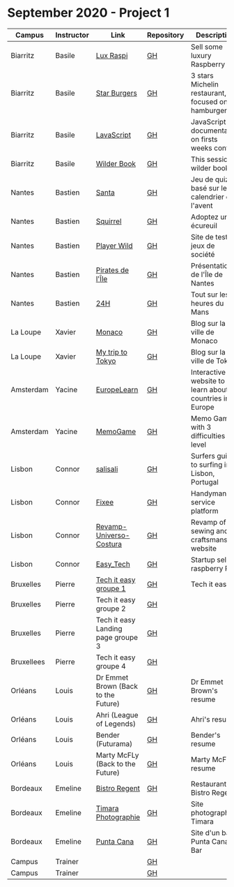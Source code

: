 
# September 2020 - Project 1

| Campus   | Instructor | Link                                                                  | Repository                                                  | Description                                        |
| -------- | ---------- | --------------------------------------------------------------------- | ----------------------------------------------------------- | -------------------------------------------------- |
| Biarritz | Basile     | [Lux Raspi](https://wildcodeschool.github.io/btz_p1_lux-raspi/)       | [GH](https://github.com/wildcodeschool/btz_p1_lux-raspi)    | Sell some luxury Raspberry Pi                      |
| Biarritz | Basile     | [Star Burgers](https://wildcodeschool.github.io/btz_p1_star-burgers/) | [GH](https://github.com/wildcodeschool/btz_p1_star-burgers) | 3 stars Michelin restaurant, focused on hamburgers |
| Biarritz | Basile     | [LavaScript](https://wildcodeschool.github.io/btz_p1_js-doc/)         | [GH](https://github.com/wildcodeschool/btz_p1_js-doc)       | JavaScript documentation on firsts weeks content   |
| Biarritz | Basile     | [Wilder Book](https://wildcodeschool.github.io/btz_p1_wilder-book/)   | [GH](https://github.com/wildcodeschool/btz_p1_wilder-book)  | This session wilder book                           |
| Nantes   | Bastien    | [Santa](https://baptiste-gfy.github.io/calendrier_avant/)             | [GH](https://github.com/baptiste-gfy/calendrier_avant/)     | Jeu de quizz basé sur le calendrier de l'avent     |
| Nantes   | Bastien    | [Squirrel](https://rouxxi.github.io/AdopteUnEcureuil.github.io/)      | [GH](https://github.com/rouxxi/AdopteUnEcureuil.github.io/) | Adoptez un écureuil                                |
| Nantes   | Bastien    | [Player Wild](https://maxime-monjal.github.io/Player-wild/)           | [GH](https://github.com/maxime-monjal/Player-wild/)         | Site de test de jeux de société                    |
| Nantes   | Bastien    | [Pirates de l'Île](https://thomas37000.github.io/ileDeNantes/)        | [GH](https://github.com/thomas37000/ileDeNantes/)           | Présentation de l'Île de Nantes                    |
| Nantes   | Bastien    | [24H](https://nicholas570.github.io/24h/html/home.html)               | [GH](https://github.com/nicholas570/24h/)                   | Tout sur les 24 heures du Mans                     |
| La Loupe | Xavier     | [Monaco](https://lebic-monaco.netlify.app/)                           | [GH](https://github.com/will142/LeBic-Monaco)               | Blog sur la ville de Monaco                        |
| La Loupe | Xavier     | [My trip to Tokyo](https://lafondmael.github.io/My-trip-to-tokyo/)    | [GH](https://github.com/LafondMael/My-trip-to-tokyo/tree/master) | Blog sur la ville de Tokyo                                             |
| Amsterdam   | Yacine    | [EuropeLearn](https://eurolearn.netlify.app/)                       | [GH](https://github.com/WildCodeSchool/Ams-P1-EuropeProject)      | Interactive website to learn about countries in Europe                                        |
| Amsterdam   | Yacine    | [MemoGame](https://daute.dev/)                                      | [GH](https://github.com/WildCodeSchool/Ams-P1-memogame)          | Memo Game with 3 difficulties level                                                           |
| Lisbon   | Connor     |  [salisali](https://leonvdk.github.io/salisali/)                       | [GH](https://github.com/Leonvdk/salisali)                  | <desc> Surfers guide to surfing in Lisbon, Portugal|
| Lisbon   | Connor     | [Fixee](https://artur-59.github.io/Project-1/)                         | [GH](https://github.com/artur-59/Project-1)                | <desc>  Handyman service platform                  |
| Lisbon   |  Connor    | [Revamp-Universo-Costura]()                                            | [GH](https://github.com/mabambres/Revamp-Universo-Costura) | <desc>  Revamp of sewing and craftsmanship website |
| Lisbon   | Connor     | [Easy_Tech]()                                                          | [GH](https://github.com/LuisClara92/project1_Easy_Tech)    | <desc>  Startup selling raspberry Pi's             |
| Bruxelles   | Pierre    | [Tech it easy groupe 1](https://killianfrappartdev.github.io/tech-it-easy/)                                                                  | [GH](https://github.com/KillianFrappartDev/tech-it-easy)                                                      | Tech it easy                                            |
| Bruxelles   | Pierre    | Tech it easy groupe 2                                                               | [GH](https://github.com/KacperSokolowskiDev/Tech-It-Easy-Project)                                                      | <desc>                                             |
| Bruxelles   | Pierre    | Tech it easy Landing page groupe 3                                                              | [GH](https://github.com/Greg155/TechITeasy-Landingpage)                                                      | <desc>                                             |
| Bruxellees   | Pierre    | Tech it easy  groupe 4                                                             | [GH](https://github.com/AntoineMeunier52/tech-it-easy-)                                                      | <desc>                                             |
| Orléans | Louis     | Dr Emmet Brown (Back to the Future) | [GH](https://github.com/barthflo/Doc)    | Dr Emmet Brown's resume 
| Orléans | Louis     | Ahri (League of Legends) | [GH](https://github.com/TheoAt/CV_AHRI_WCS)    | Ahri's resume  
| Orléans | Louis     | Bender (Futurama) | [GH](https://github.com/florianb45160/Project1-CVBENDER)    | Bender's resume
| Orléans | Louis     | Marty McFLy (Back to the Future) | [GH](https://github.com/PazzeG/Projet1-CV/tree/master)    | Marty McFly's resume
| Bordeaux | Emeline     | [Bistro Regent](https://github.com/LoicLabaisse/Bistro-Regent/)   | [GH](https://github.com/LoicLabaisse/Bistro-Regent)  | Restaurant Bistro Regent    |
| Bordeaux | Emeline     | [Timara Photographie](https://github.com/Vylis/project1rrjf)   | [GH](https://github.com/Vylis/project1rrjf)  | Site photographe Timara 
| Bordeaux | Emeline     | [Punta Cana](https://github.com/PolWCS/punta-cana-website)   | [GH](https://github.com/PolWCS/punta-cana-website)  | Site d'un bar Punta Cana Bar 
| Campus   | Trainer    | []()                                                                  | [GH]()                                                      | <desc>                                             |
| Campus   | Trainer    | []()                                                                  | [GH]()                                                      | <desc>                                             |
